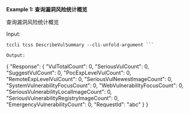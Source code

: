 **Example 1: 查询漏洞风险统计概览**

查询漏洞风险统计概览

Input: 

```
tccli tcss DescribeVulSummary --cli-unfold-argument ```

Output: 
```
{
    "Response": {
        "VulTotalCount": 0,
        "SeriousVulCount": 0,
        "SuggestVulCount": 0,
        "PocExpLevelVulCount": 0,
        "RemoteExpLevelVulCount": 0,
        "SeriousVulNewestImageCount": 0,
        "SystemVulnerabilityFocusCount": 0,
        "WebVulnerabilityFocusCount": 0,
        "SeriousVulnerabilityLocalImageCount": 0,
        "SeriousVulnerabilityRegistryImageCount": 0,
        "EmergencyVulnerabilityCount": 0,
        "RequestId": "abc"
    }
}
```

